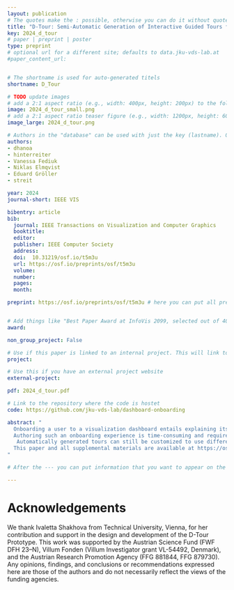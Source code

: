 ```yaml
---
layout: publication
# The quotes make the : possible, otherwise you can do it without quotes
title: "D-Tour: Semi-Automatic Generation of Interactive Guided Tours forVisualization Dashboard Onboarding"
key: 2024_d_tour
# paper | preprint | poster
type: preprint
# optional url for a different site; defaults to data.jku-vds-lab.at
#paper_content_url:


# The shortname is used for auto-generated titels
shortname: D_Tour

# TODO update images
# add a 2:1 aspect ratio (e.g., width: 400px, height: 200px) to the folder /assets/images/papers/
image: 2024_d_tour_small.png
# add a 2:1 aspect ratio teaser figure (e.g., width: 1200px, height: 600px) to the folder /assets/images/papers/
image_large: 2024_d_tour.png

# Authors in the "database" can be used with just the key (lastname). Others can be written properly.
authors:
- dhanoa
- hinterreiter
- Vanessa Fediuk
- Niklas Elmqvist
- Eduard Gröller
- streit

year: 2024
journal-short: IEEE VIS

bibentry: article
bib:
  journal: IEEE Transactions on Visualization and Computer Graphics
  booktitle:
  editor:
  publisher: IEEE Computer Society
  address:
  doi:  10.31219/osf.io/t5m3u
  url: https://osf.io/preprints/osf/t5m3u
  volume:
  number:
  pages:
  month:

preprint: https://osf.io/preprints/osf/t5m3u # here you can put all preprint links (arxiv.org, osf.io,...)


# Add things like "Best Paper Award at InfoVis 2099, selected out of 4000 submissions"
award:

non_group_project: False

# Use if this paper is linked to an internal project. This will link to the project site
project:

# Use this if you have an external project website
external-project:

pdf: 2024_d_tour.pdf

# Link to the repository where the code is hostet
code: https://github.com/jku-vds-lab/dashboard-onboarding

abstract: "
  Onboarding a user to a visualization dashboard entails explaining its various components, including the chart types used, the data loaded, and the interactions available.
  Authoring such an onboarding experience is time-consuming and requires significant knowledge, and little guidance exists on how best to complete this task. Depending on their levels of expertise, end users being onboarded to a new dashboard can be either confused and overwhelmed or disinterested and disengaged. We propose interactive dashboard tours (D-Tours) as semi-automated onboarding experiences that preserve the agency of users with various levels of expertise to keep them interested and engaged. Our interactive tours concept draws from open-world game design to give the user freedom in choosing their path through onboarding. We have implemented the d-tour concept in a tool called D-Tour Prototype, which allows authors to craft custom d-tours from scratch or using automatic templates.
   Automatically generated tours can still be customized to use different media (e.g., video, audio, and highlighting) or new narratives to produce an onboarding experience tailored to an individual user.  We demonstrate the usefulness of d-tours through use cases and expert interviews. Our evaluation shows that authors found the automation in the D-Tour Prototype helpful and time-saving, and users found the created tours engaging and intuitive.
  This paper and all supplemental materials are available at https://osf.io/6fbjp/.
"

# After the --- you can put information that you want to appear on the website using markdown formatting or HTML. A good example are acknowledgements, extra references, an erratum, etc.

---
```



# Acknowledgements
We thank Ivaletta Shakhova from Technical University, Vienna, for her contribution and support in the design and development of the D-Tour Prototype.
This work was supported by the Austrian Science Fund (FWF DFH 23–N), Villum Fonden (Villum Investigator grant VL-54492, Denmark), and the Austrian Research Promotion Agency (FFG 881844, FFG 879730). Any opinions, findings, and conclusions or recommendations expressed here are those of the authors and do not necessarily reflect the views of the funding agencies.